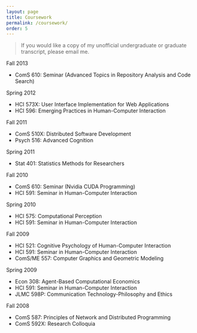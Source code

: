 ```yaml
---
layout: page
title: Coursework
permalink: /coursework/
order: 5
---
```



> If you would like a copy of my unofficial undergraduate or graduate transcript, please email me.

Fall 2013

* ComS 610: Seminar (Advanced Topics in Repository Analysis and Code Search)

Spring 2012

* HCI 573X: User Interface Implementation for Web Applications
* HCI 596: Emerging Practices in Human-Computer Interaction

Fall 2011

* ComS 510X: Distributed Software Development
* Psych 516: Advanced Cognition

Spring 2011

* Stat 401: Statistics Methods for Researchers

Fall 2010

* ComS 610: Seminar (Nvidia CUDA Programming)
* HCI 591: Seminar in Human-Computer Interaction

Spring 2010

* HCI 575: Computational Perception
* HCI 591: Seminar in Human-Computer Interaction

Fall 2009

* HCI 521: Cognitive Psychology of Human-Computer Interaction
* HCI 591: Seminar in Human-Computer Interaction
* ComS/ME 557: Computer Graphics and Geometric Modeling

Spring 2009

* Econ 308: Agent-Based Computational Economics
* HCI 591: Seminar in Human-Computer Interaction
* JLMC 598P: Communication Technology-Philosophy and Ethics

Fall 2008

* ComS 587: Principles of Network and Distributed Programming
* ComS 592X: Research Colloquia
